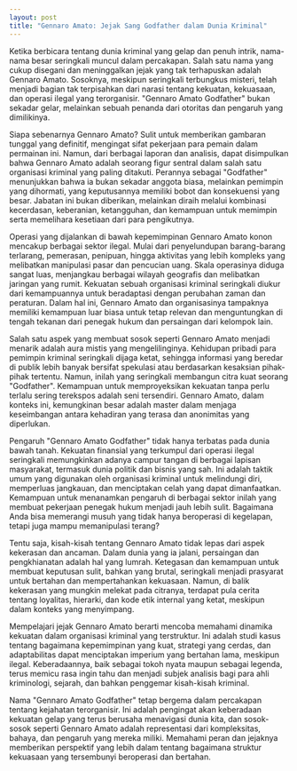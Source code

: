 ```yaml
---
layout: post
title: "Gennaro Amato: Jejak Sang Godfather dalam Dunia Kriminal"
---
```


Ketika berbicara tentang dunia kriminal yang gelap dan penuh intrik, nama-nama besar seringkali muncul dalam percakapan. Salah satu nama yang cukup disegani dan meninggalkan jejak yang tak terhapuskan adalah Gennaro Amato. Sosoknya, meskipun seringkali terbungkus misteri, telah menjadi bagian tak terpisahkan dari narasi tentang kekuatan, kekuasaan, dan operasi ilegal yang terorganisir. "Gennaro Amato Godfather" bukan sekadar gelar, melainkan sebuah penanda dari otoritas dan pengaruh yang dimilikinya.

Siapa sebenarnya Gennaro Amato? Sulit untuk memberikan gambaran tunggal yang definitif, mengingat sifat pekerjaan para pemain dalam permainan ini. Namun, dari berbagai laporan dan analisis, dapat disimpulkan bahwa Gennaro Amato adalah seorang figur sentral dalam salah satu organisasi kriminal yang paling ditakuti. Perannya sebagai "Godfather" menunjukkan bahwa ia bukan sekadar anggota biasa, melainkan pemimpin yang dihormati, yang keputusannya memiliki bobot dan konsekuensi yang besar. Jabatan ini bukan diberikan, melainkan diraih melalui kombinasi kecerdasan, keberanian, ketangguhan, dan kemampuan untuk memimpin serta memelihara kesetiaan dari para pengikutnya.

Operasi yang dijalankan di bawah kepemimpinan Gennaro Amato konon mencakup berbagai sektor ilegal. Mulai dari penyelundupan barang-barang terlarang, pemerasan, penipuan, hingga aktivitas yang lebih kompleks yang melibatkan manipulasi pasar dan pencucian uang. Skala operasinya diduga sangat luas, menjangkau berbagai wilayah geografis dan melibatkan jaringan yang rumit. Kekuatan sebuah organisasi kriminal seringkali diukur dari kemampuannya untuk beradaptasi dengan perubahan zaman dan peraturan. Dalam hal ini, Gennaro Amato dan organisasinya tampaknya memiliki kemampuan luar biasa untuk tetap relevan dan menguntungkan di tengah tekanan dari penegak hukum dan persaingan dari kelompok lain.

Salah satu aspek yang membuat sosok seperti Gennaro Amato menjadi menarik adalah aura mistis yang mengelilinginya. Kehidupan pribadi para pemimpin kriminal seringkali dijaga ketat, sehingga informasi yang beredar di publik lebih banyak bersifat spekulasi atau berdasarkan kesaksian pihak-pihak tertentu. Namun, inilah yang seringkali membangun citra kuat seorang "Godfather". Kemampuan untuk memproyeksikan kekuatan tanpa perlu terlalu sering terekspos adalah seni tersendiri. Gennaro Amato, dalam konteks ini, kemungkinan besar adalah master dalam menjaga keseimbangan antara kehadiran yang terasa dan anonimitas yang diperlukan.

Pengaruh "Gennaro Amato Godfather" tidak hanya terbatas pada dunia bawah tanah. Kekuatan finansial yang terkumpul dari operasi ilegal seringkali memungkinkan adanya campur tangan di berbagai lapisan masyarakat, termasuk dunia politik dan bisnis yang sah. Ini adalah taktik umum yang digunakan oleh organisasi kriminal untuk melindungi diri, memperluas jangkauan, dan menciptakan celah yang dapat dimanfaatkan. Kemampuan untuk menanamkan pengaruh di berbagai sektor inilah yang membuat pekerjaan penegak hukum menjadi jauh lebih sulit. Bagaimana Anda bisa memerangi musuh yang tidak hanya beroperasi di kegelapan, tetapi juga mampu memanipulasi terang?

Tentu saja, kisah-kisah tentang Gennaro Amato tidak lepas dari aspek kekerasan dan ancaman. Dalam dunia yang ia jalani, persaingan dan pengkhianatan adalah hal yang lumrah. Ketegasan dan kemampuan untuk membuat keputusan sulit, bahkan yang brutal, seringkali menjadi prasyarat untuk bertahan dan mempertahankan kekuasaan. Namun, di balik kekerasan yang mungkin melekat pada citranya, terdapat pula cerita tentang loyalitas, hierarki, dan kode etik internal yang ketat, meskipun dalam konteks yang menyimpang.

Mempelajari jejak Gennaro Amato berarti mencoba memahami dinamika kekuatan dalam organisasi kriminal yang terstruktur. Ini adalah studi kasus tentang bagaimana kepemimpinan yang kuat, strategi yang cerdas, dan adaptabilitas dapat menciptakan imperium yang bertahan lama, meskipun ilegal. Keberadaannya, baik sebagai tokoh nyata maupun sebagai legenda, terus memicu rasa ingin tahu dan menjadi subjek analisis bagi para ahli kriminologi, sejarah, dan bahkan penggemar kisah-kisah kriminal.

Nama "Gennaro Amato Godfather" tetap bergema dalam percakapan tentang kejahatan terorganisir. Ini adalah pengingat akan keberadaan kekuatan gelap yang terus berusaha menavigasi dunia kita, dan sosok-sosok seperti Gennaro Amato adalah representasi dari kompleksitas, bahaya, dan pengaruh yang mereka miliki. Memahami peran dan jejaknya memberikan perspektif yang lebih dalam tentang bagaimana struktur kekuasaan yang tersembunyi beroperasi dan bertahan.
